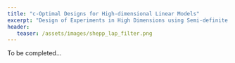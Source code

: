 ```yaml
---
title: "c-Optimal Designs for High-dimensional Linear Models"
excerpt: "Design of Experiments in High Dimensions using Semi-definite Programming"
header:
   teaser: /assets/images/shepp_lap_filter.png
---
```


To be completed...
